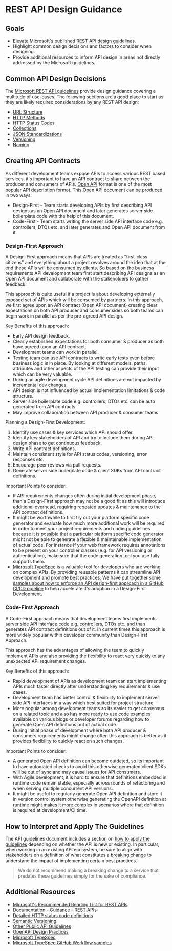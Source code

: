 # REST API Design Guidance

## Goals

* Elevate Microsoft's published [REST API design guidelines](https://github.com/microsoft/api-guidelines).
* Highlight common design decisions and factors to consider when designing.
* Provide additional resources to inform API design in areas not directly addressed by the Microsoft guidelines.

## Common API Design Decisions

The [Microsoft REST API guidelines](https://github.com/microsoft/api-guidelines) provide design guidance covering a multitude of use-cases.
The following sections are a good place to start as they are likely required considerations by any REST API design:

* [URL Structure](https://github.com/microsoft/api-guidelines/blob/vNext/Guidelines.md#71-url-structure)
* [HTTP Methods](https://github.com/microsoft/api-guidelines/blob/vNext/Guidelines.md#74-supported-methods)
* [HTTP Status Codes](https://github.com/microsoft/api-guidelines/blob/vNext/Guidelines.md#711-http-status-codes)
* [Collections](https://github.com/microsoft/api-guidelines/blob/vNext/Guidelines.md#9-collections)
* [JSON Standardizations](https://github.com/microsoft/api-guidelines/blob/vNext/Guidelines.md#11-json-standardizations)
* [Versioning](https://github.com/microsoft/api-guidelines/blob/vNext/Guidelines.md#12-versioning)
* [Naming](https://github.com/microsoft/api-guidelines/blob/vNext/Guidelines.md#17-naming-guidelines)

## Creating API Contracts

As different development teams expose APIs to access various REST based services, it's important to have an API contract to share between the producer and consumers of APIs. [Open API](https://www.openapis.org/) format is one of the most popular API description format. This Open API document can be produced in two ways:

* Design-First - Team starts developing APIs by first describing API designs as an Open API document and later generates server side boilerplate code with the help of this document.
* Code-First - Team starts writing the server side API interface code e.g. controllers, DTOs etc. and later generates and Open API document from it.

### Design-First Approach

A Design-First approach means that APIs are treated as "first-class citizens" and everything about a project revolves around the idea that at the end these APIs will be consumed by clients. So based on the business requirements API development team first start describing API designs as an Open API document and collaborate with the stakeholders to gather feedback.

This approach is quite useful if a project is about developing externally exposed set of APIs which will be consumed by partners. In this approach, we first agree upon an API contract (Open API document) creating clear expectations on both API producer and consumer sides so both teams can begin work in parallel as per the pre-agreed API design.

Key Benefits of this approach:

* Early API design feedback.
* Clearly established expectations for both consumer & producer as both have agreed upon an API contract.
* Development teams can work in parallel.
* Testing team can use API contracts to write early tests even before business logic is in place. By looking at different models, paths, attributes and other aspects of the API testing can provide their input which can be very valuable.
* During an agile development cycle API definitions are not impacted by incremental dev changes.
* API design is not influenced by actual implementation limitations & code structure.
* Server side boilerplate code e.g. controllers, DTOs etc. can be auto generated from API contracts.
* May improve collaboration between API producer & consumer teams.

Planning a Design-First Development:

1. Identify use cases & key services which API should offer.
2. Identify key stakeholders of API and try to include them during API design phase to get continuous feedback.
3. Write API contract definitions.
4. Maintain consistent style for API status codes, versioning, error responses etc.
5. Encourage peer reviews via pull requests.
6. Generate server side boilerplate code & client SDKs from API contract definitions.

Important Points to consider:

* If API requirements changes often during initial development phase, than a Design-First approach may not be a good fit as this will introduce additional overhead, requiring repeated updates & maintenance to the API contract definitions.
* It might be worthwhile to first try out your platform specific code generator and evaluate how much more additional work will be required in order to meet your project requirements and coding guidelines because it is possible that a particular platform specific code generator might not be able to generate a flexible & maintainable implementation of actual code. For instance If your web framework requires annotations to be present on your controller classes (e.g. for API versioning or authentication), make sure that the code generation tool you use fully supports them.
* [Microsoft TypeSpec](https://github.com/Microsoft/typespec) is a valuable tool for developers who are working on complex APIs. By providing reusable patterns it can streamline API development and promote best practices. We have put together some [samples about how to enforce an API design-first approach in a GitHub CI/CD pipeline](https://github.com/cse-labs/typespec-workflow-samples/) to help accelerate it's adoption in a Design-First Development.

### Code-First Approach

A Code-First approach means that development teams first implements server side API interface code e.g. controllers, DTOs etc. and than generates API contract definitions out of it. In current times this approach is more widely popular within developer community than Design-First Approach.

This approach has the advantages of allowing the team to quickly implement APIs and also providing the flexibility to react very quickly to any unexpected API requirement changes.

Key Benefits of this approach:

* Rapid development of APIs as development team can start implementing APIs much faster directly after understanding key requirements & use cases.
* Development team has better control & flexibility to implement server side API interfaces in a way which best suited for project structure.
* More popular among development teams so its easier to get consensus on a related topic and also has more ready to use code examples available on various blogs or developer forums regarding how to generate Open API definitions out of actual code.
* During initial phase of development where both API producer & consumers requirements might change often this approach is better as it provides flexibility to quickly react on such changes.

Important Points to consider:

* A generated Open API definition can become outdated, so its important to have automated checks to avoid this otherwise generated client SDKs will be out of sync and may cause issues for API consumers.
* With Agile development, it is hard to ensure that definitions embedded in runtime code remain stable, especially across rounds of refactoring and when serving multiple concurrent API versions.
* It might be useful to regularly generate Open API definition and store it in version control system otherwise generating the OpenAPI definition at runtime might makes it more complex in scenarios where that definition is required at development/CI time.

## How to Interpret and Apply The Guidelines

The API guidelines document includes a section on [how to apply the guidelines](https://github.com/microsoft/api-guidelines/blob/vNext/Guidelines.md#4-interpreting-the-guidelines) depending on whether the API is new or existing.
In particular, when working in an existing API ecosystem, be sure to align with stakeholders on a definition of what constitutes a [breaking change](https://github.com/microsoft/api-guidelines/blob/vNext/Guidelines.md#123-definition-of-a-breaking-change) to understand the impact of implementing certain best practices.

> We do not recommend making a breaking change to a service that predates these guidelines simply for the sake of compliance.

## Additional Resources

* [Microsoft's Recommended Reading List for REST APIs](https://github.com/microsoft/api-guidelines/blob/vNext/Guidelines.md#31-recommended-reading)
* [Documentation - Guidance - REST APIs](https://microsoft.github.io/code-with-engineering-playbook/documentation/guidance/rest-apis/)
* [Detailed HTTP status code definitions](https://www.restapitutorial.com/httpstatuscodes.html)
* [Semantic Versioning](https://semver.org/)
* [Other Public API Guidelines](http://apistylebook.com/design/guidelines/)
* [OpenAPI Design Practices](https://learn.openapis.org/best-practices.html)
* [Microsoft TypeSpec](https://github.com/Microsoft/typespec)
* [Microsoft TypeSpec GitHub Workflow samples](https://github.com/cse-labs/typespec-workflow-samples/)
